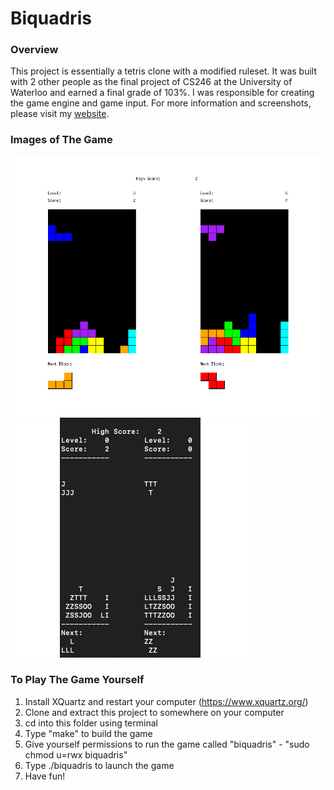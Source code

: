 # Biquadris

### Overview
This project is essentially a tetris clone with a modified ruleset. It was built with 2 other people as the final project of CS246 at the University of Waterloo and earned a final grade of 103%. I was responsible for creating the game engine and game input. For more information and screenshots, please visit my [website](https://josephcheng.dev/work;project=biquadris "website").

### Images of The Game
![Image Of Graphics Mode](https://github.com/josephchengdev/biquadris/raw/master/misc/graphics.png)
![Image Of Command Line Mode](https://github.com/josephchengdev/biquadris/raw/master/misc/commandline.png)

### To Play The Game Yourself

1) Install XQuartz and restart your computer (https://www.xquartz.org/)
2) Clone and extract this project to somewhere on your computer
3) cd into this folder using terminal
4) Type "make" to build the game
5) Give yourself permissions to run the game called "biquadris" - "sudo chmod u=rwx biquadris"
6) Type ./biquadris to launch the game
7) Have fun!
